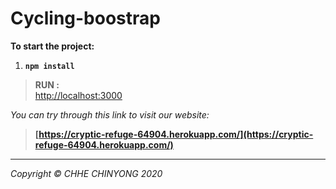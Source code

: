 # Cycling-boostrap

**To start the project:**

 1.  **`npm install`**


> **RUN :**  
[http://localhost:3000](http://localhost:3000/)


*You can try through this link to visit our website:*

> **[https://cryptic-refuge-64904.herokuapp.com/](https://cryptic-refuge-64904.herokuapp.com/)**

___

*Copyright © CHHE CHINYONG 2020*

